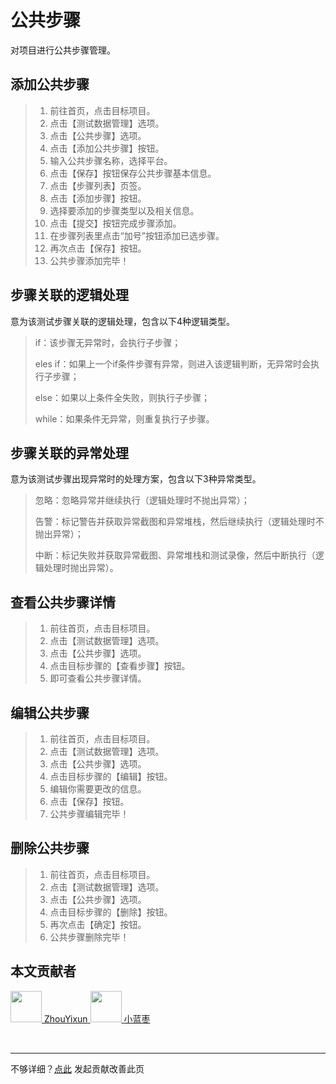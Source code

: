 # 公共步骤
对项目进行公共步骤管理。

## 添加公共步骤

> 1. 前往首页，点击目标项目。
> 2. 点击【测试数据管理】选项。
> 3. 点击【公共步骤】选项。
> 4. 点击【添加公共步骤】按钮。
> 5. 输入公共步骤名称，选择平台。
> 6. 点击【保存】按钮保存公共步骤基本信息。
> 7. 点击【步骤列表】页签。
> 8. 点击【添加步骤】按钮。
> 9. 选择要添加的步骤类型以及相关信息。
> 10. 点击【提交】按钮完成步骤添加。
> 11. 在步骤列表里点击“加号”按钮添加已选步骤。
> 12. 再次点击【保存】按钮。
> 13. 公共步骤添加完毕！

## 步骤关联的逻辑处理
意为该测试步骤关联的逻辑处理，包含以下4种逻辑类型。

> if：该步骤无异常时，会执行子步骤；
> 
> eles if：如果上一个if条件步骤有异常，则进入该逻辑判断，无异常时会执行子步骤；
> 
> else：如果以上条件全失败，则执行子步骤；
> 
> while：如果条件无异常，则重复执行子步骤。

## 步骤关联的异常处理
意为该测试步骤出现异常时的处理方案，包含以下3种异常类型。

> 忽略：忽略异常并继续执行（逻辑处理时不抛出异常）；
> 
> 告警：标记警告并获取异常截图和异常堆栈，然后继续执行（逻辑处理时不抛出异常）；
> 
> 中断：标记失败并获取异常截图、异常堆栈和测试录像，然后中断执行（逻辑处理时抛出异常）。

## 查看公共步骤详情

> 1. 前往首页，点击目标项目。
> 2. 点击【测试数据管理】选项。
> 3. 点击【公共步骤】选项。
> 4. 点击目标步骤的【查看步骤】按钮。
> 5. 即可查看公共步骤详情。

## 编辑公共步骤

> 1. 前往首页，点击目标项目。
> 2. 点击【测试数据管理】选项。
> 3. 点击【公共步骤】选项。
> 4. 点击目标步骤的【编辑】按钮。
> 5. 编辑你需要更改的信息。
> 6. 点击【保存】按钮。
> 7. 公共步骤编辑完毕！

## 删除公共步骤

> 1. 前往首页，点击目标项目。
> 2. 点击【测试数据管理】选项。
> 3. 点击【公共步骤】选项。
> 4. 点击目标步骤的【删除】按钮。
> 5. 再次点击【确定】按钮。
> 6. 公共步骤删除完毕！

## 本文贡献者
<div class="cont">
<a href="https://github.com/ZhouYixun" target="_blank">
<img src="https://avatars.githubusercontent.com/u/56339314?v=4" width="50"/>
<span>ZhouYixun</span>
</a>
<a href="https://gitee.com/xlanzao" target="_blank">
<img src="https://portrait.gitee.com/uploads/avatars/user/3670/11010724_xlanzao_1653205908.png!avatar100" width="50"/>
<span>小蓝枣</span>
</a>
</div>


&nbsp;
&nbsp;
***
不够详细？[点此](https://github.com/SonicCloudOrg/sonic-offical-website/edit/main/src/markdown/doc/doc-pub.md) 发起贡献改善此页